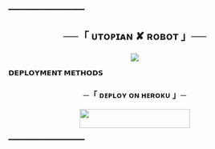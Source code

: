 ━━━━━━━━━━━━━━━━━━

<h2 align="center">

 ──「 ᴜᴛᴏᴘɪᴀɴ ✘ ʀᴏʙᴏᴛ 」──

</h2>

<p align="center">

  <img src="https://te.legra.ph/file/9d384dd72223267c98505.jpg">

</p>

<p align="center">

<b>𝗗𝗘𝗣𝗟𝗢𝗬𝗠𝗘𝗡𝗧 𝗠𝗘𝗧𝗛𝗢𝗗𝗦</b>

</p>

<h3 align="center">

 ─「 ᴅᴇᴩʟᴏʏ ᴏɴ ʜᴇʀᴏᴋᴜ 」─

</h3>

<p align="center"><a href="https://dashboard.heroku.com/new?template=https://github.com/Rajpomane/royalrajput-"> <img src="https://img.shields.io/badge/Deploy%20On%20Heroku-black?style=for-the-badge&logo=heroku" width="220" height="38.45"/></a></p>

━━━━━━━━━━━━━━━━━━

